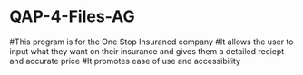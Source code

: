 # QAP-4-Files-AG

#This program is for the One Stop Insurancd company
#It allows the user to input what they want on their insurance and gives them a detailed reciept and accurate price
#It promotes ease of use and accessibility 


